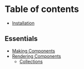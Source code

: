 # Table of contents

* [Installation](README.md)

## Essentials

* [Making Components](essentials/making-components.md)
* [Rendering Components](essentials/rendering-components/README.md)
  * [Collections](essentials/rendering-components/collections.md)
